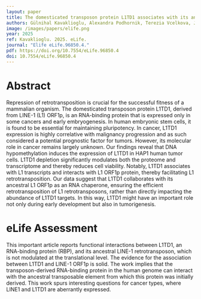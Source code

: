 ```yaml
---
layout: paper
title: The domesticated transposon protein L1TD1 associates with its ancestor L1 ORF1p to promote LINE-1 retrotransposition
authors: Gülnihal Kavaklioglu, Alexandra Podhornik, Terezia Vcelkova, Jelena Marjanovic, Mirjam A Beck, Trinh Phan-Canh, Theresia Mair, Claudia Miccolo, Aleksej Drino, Mirko Doni, Gerda Egger, Susanna Chiocca, Miha Modic, Christian Seiser 
image: /images/papers/elife.png
year: 2025
ref: Kavaklioglu. 2025. eLife.
journal: "Elife eLife.96850.4."
pdf: https://doi.org/10.7554/eLife.96850.4
doi: 10.7554/eLife.96850.4
---
```


# Abstract

Repression of retrotransposition is crucial for the successful fitness of a mammalian organism. The domesticated transposon protein L1TD1, derived from LINE-1 (L1) ORF1p, is an RNA-binding protein that is expressed only in some cancers and early embryogenesis. In human embryonic stem cells, it is found to be essential for maintaining pluripotency. In cancer, L1TD1 expression is highly correlative with malignancy progression and as such considered a potential prognostic factor for tumors. However, its molecular role in cancer remains largely unknown. Our findings reveal that DNA hypomethylation induces the expression of L1TD1 in HAP1 human tumor cells. L1TD1 depletion significantly modulates both the proteome and transcriptome and thereby reduces cell viability. Notably, L1TD1 associates with L1 transcripts and interacts with L1 ORF1p protein, thereby facilitating L1 retrotransposition. Our data suggest that L1TD1 collaborates with its ancestral L1 ORF1p as an RNA chaperone, ensuring the efficient retrotransposition of L1 retrotransposons, rather than directly impacting the abundance of L1TD1 targets. In this way, L1TD1 might have an important role not only during early development but also in tumorigenesis.

# eLife Assessment
This important article reports functional interactions between L1TD1, an RNA-binding protein (RBP), and its ancestral LINE-1 retrotransposon, which is not modulated at the translational level. The evidence for the association between L1TD1 and LINE-1 ORF1p is solid. The work implies that the transposon-derived RNA-binding protein in the human genome can interact with the ancestral transposable element from which this protein was initially derived. This work spurs interesting questions for cancer types, where LINE1 and L1TD1 are aberrantly expressed.

